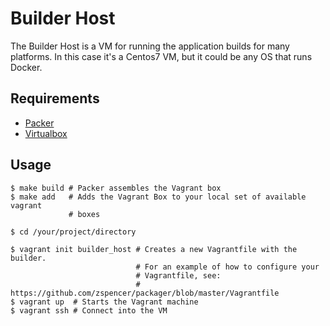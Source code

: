 # Builder Host
The Builder Host is a VM for running the application builds for many platforms.
In this case it's a Centos7 VM, but it could be any OS that runs Docker.

## Requirements
 - [Packer](http://packer.io)
 - [Virtualbox](https://www.virtualbox.org)

## Usage

```
$ make build # Packer assembles the Vagrant box
$ make add   # Adds the Vagrant Box to your local set of available vagrant
             # boxes

$ cd /your/project/directory

$ vagrant init builder_host # Creates a new Vagrantfile with the builder.
                            # For an example of how to configure your
                            # Vagrantfile, see:
                            # https://github.com/zspencer/packager/blob/master/Vagrantfile
$ vagrant up  # Starts the Vagrant machine
$ vagrant ssh # Connect into the VM
```
